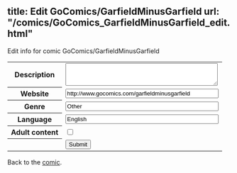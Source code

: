title: Edit GoComics/GarfieldMinusGarfield
url: "/comics/GoComics_GarfieldMinusGarfield_edit.html"
---
Edit info for comic GoComics/GarfieldMinusGarfield

<form name="comic" action="http://gaepostmail.appspot.com/comic/" method="post">
<table class="comicinfo">
<tr>
<th>Description</th><td><textarea name="description" cols="40" rows="3"></textarea></td>
</tr>
<tr>
<th>Website</th><td><input type="text" name="url" value="http://www.gocomics.com/garfieldminusgarfield" size="40"/></td>
</tr>
<tr>
<th>Genre</th><td><input type="text" name="genre" value="Other" size="40"/></td>
</tr>
<tr>
<th>Language</th><td><input type="text" name="language" value="English" size="40"/></td>
</tr>
<tr>
<th>Adult content</th><td><input type="checkbox" name="adult" value="adult" /></td>
</tr>
<tr>
<th></th><td>
<input type="hidden" name="comic" value="GoComics_GarfieldMinusGarfield" />
<input type="submit" name="submit" value="Submit" />
</td>
</tr>
</table>
</form>

Back to the [comic](GoComics_GarfieldMinusGarfield.html).
